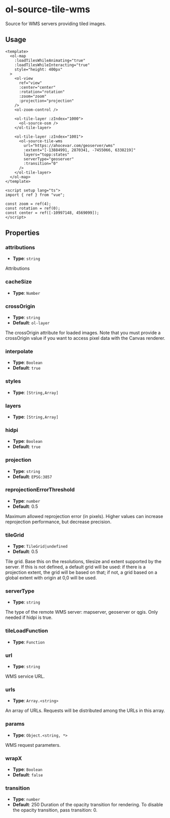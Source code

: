 # ol-source-tile-wms

Source for WMS servers providing tiled images.

<script setup>
import TileWMSDemo from "@demos/TileWMSDemo.vue"
</script>

<ClientOnly>
<TileWMSDemo />
</ClientOnly>

## Usage

```vue
<template>
  <ol-map
    :loadTilesWhileAnimating="true"
    :loadTilesWhileInteracting="true"
    style="height: 400px"
  >
    <ol-view
      ref="view"
      :center="center"
      :rotation="rotation"
      :zoom="zoom"
      :projection="projection"
    />
    <ol-zoom-control />

    <ol-tile-layer :zIndex="1000">
      <ol-source-osm />
    </ol-tile-layer>

    <ol-tile-layer :zIndex="1001">
      <ol-source-tile-wms
        url="https://ahocevar.com/geoserver/wms"
        :extent="[-13884991, 2870341, -7455066, 6338219]"
        layers="topp:states"
        serverType="geoserver"
        :transition="0"
      />
    </ol-tile-layer>
  </ol-map>
</template>

<script setup lang="ts">
import { ref } from "vue";

const zoom = ref(4);
const rotation = ref(0);
const center = ref([-10997148, 4569099]);
</script>
```

## Properties

### attributions

- **Type**: `string`

Attributions

### cacheSize

- **Type**: `Number`

### crossOrigin

- **Type**: `string`
- **Default**: `ol-layer`

The crossOrigin attribute for loaded images. Note that you must provide a crossOrigin value if you want to access pixel data with the Canvas renderer.

### interpolate

- **Type**: `Boolean`
- **Default**: `true`

### styles

- **Type**: `[String,Array]`

### layers

- **Type**: `[String,Array]`

### hidpi

- **Type**: `Boolean`
- **Default**: `true`

### projection

- **Type**: `string`
- **Default**: `EPSG:3857`

### reprojectionErrorThreshold

- **Type**: `number `
- **Default**: 0.5

Maximum allowed reprojection error (in pixels). Higher values can increase reprojection performance, but decrease precision.

### tileGrid

- **Type**: `TileGrid|undefined`
- **Default**: 0.5

Tile grid. Base this on the resolutions, tilesize and extent supported by the server. If this is not defined, a default grid will be used: if there is a projection extent, the grid will be based on that; if not, a grid based on a global extent with origin at 0,0 will be used.

### serverType

- **Type**: `string`

The type of the remote WMS server: mapserver, geoserver or qgis. Only needed if hidpi is true.

### tileLoadFunction

- **Type**: `Function`

### url

- **Type**: `string`

WMS service URL.

### urls

- **Type**: `Array.<string>`

An array of URLs. Requests will be distributed among the URLs in this array.

### params

- **Type**: `Object.<string, *>`

WMS request parameters.

### wrapX

- **Type**: `Boolean`
- **Default**: `false`

### transition

- **Type**: `number`
- **Default**: 250
  Duration of the opacity transition for rendering. To disable the opacity transition, pass transition: 0.
